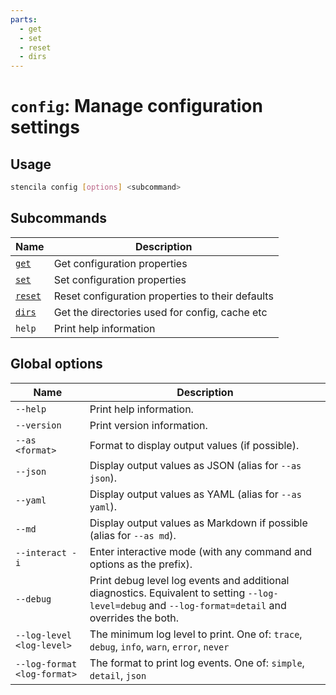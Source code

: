 ```yaml
---
parts:
  - get
  - set
  - reset
  - dirs
---
```


<!-- Generated from doc comments in Rust. Do not edit. -->

# `config`: Manage configuration settings

## Usage

```sh
stencila config [options] <subcommand>
```

## Subcommands

| Name             | Description                                      |
| ---------------- | ------------------------------------------------ |
| [`get`](get)     | Get configuration properties                     |
| [`set`](set)     | Set configuration properties                     |
| [`reset`](reset) | Reset configuration properties to their defaults |
| [`dirs`](dirs)   | Get the directories used for config, cache etc   |
| `help`           | Print help information                           |

## Global options

| Name                        | Description                                                                                                                                          |
| --------------------------- | ---------------------------------------------------------------------------------------------------------------------------------------------------- |
| `--help`                    | Print help information.                                                                                                                              |
| `--version`                 | Print version information.                                                                                                                           |
| `--as <format>`             | Format to display output values (if possible).                                                                                                       |
| `--json`                    | Display output values as JSON (alias for `--as json`).                                                                                               |
| `--yaml`                    | Display output values as YAML (alias for `--as yaml`).                                                                                               |
| `--md`                      | Display output values as Markdown if possible (alias for `--as md`).                                                                                 |
| `--interact -i`             | Enter interactive mode (with any command and options as the prefix).                                                                                 |
| `--debug`                   | Print debug level log events and additional diagnostics. Equivalent to setting `--log-level=debug` and `--log-format=detail` and overrides the both. |
| `--log-level <log-level>`   | The minimum log level to print. One of: `trace`, `debug`, `info`, `warn`, `error`, `never`                                                           |
| `--log-format <log-format>` | The format to print log events. One of: `simple`, `detail`, `json`                                                                                   |
